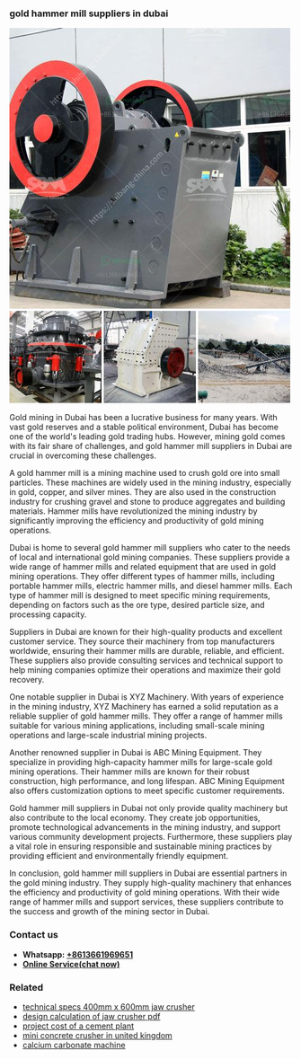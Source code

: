 <h3>gold hammer mill suppliers in dubai</h3><img src='1708497572.jpg' alt=''><p>Gold mining in Dubai has been a lucrative business for many years. With vast gold reserves and a stable political environment, Dubai has become one of the world's leading gold trading hubs. However, mining gold comes with its fair share of challenges, and gold hammer mill suppliers in Dubai are crucial in overcoming these challenges.</p><p>A gold hammer mill is a mining machine used to crush gold ore into small particles. These machines are widely used in the mining industry, especially in gold, copper, and silver mines. They are also used in the construction industry for crushing gravel and stone to produce aggregates and building materials. Hammer mills have revolutionized the mining industry by significantly improving the efficiency and productivity of gold mining operations.</p><p>Dubai is home to several gold hammer mill suppliers who cater to the needs of local and international gold mining companies. These suppliers provide a wide range of hammer mills and related equipment that are used in gold mining operations. They offer different types of hammer mills, including portable hammer mills, electric hammer mills, and diesel hammer mills. Each type of hammer mill is designed to meet specific mining requirements, depending on factors such as the ore type, desired particle size, and processing capacity.</p><p>Suppliers in Dubai are known for their high-quality products and excellent customer service. They source their machinery from top manufacturers worldwide, ensuring their hammer mills are durable, reliable, and efficient. These suppliers also provide consulting services and technical support to help mining companies optimize their operations and maximize their gold recovery.</p><p>One notable supplier in Dubai is XYZ Machinery. With years of experience in the mining industry, XYZ Machinery has earned a solid reputation as a reliable supplier of gold hammer mills. They offer a range of hammer mills suitable for various mining applications, including small-scale mining operations and large-scale industrial mining projects.</p><p>Another renowned supplier in Dubai is ABC Mining Equipment. They specialize in providing high-capacity hammer mills for large-scale gold mining operations. Their hammer mills are known for their robust construction, high performance, and long lifespan. ABC Mining Equipment also offers customization options to meet specific customer requirements.</p><p>Gold hammer mill suppliers in Dubai not only provide quality machinery but also contribute to the local economy. They create job opportunities, promote technological advancements in the mining industry, and support various community development projects. Furthermore, these suppliers play a vital role in ensuring responsible and sustainable mining practices by providing efficient and environmentally friendly equipment.</p><p>In conclusion, gold hammer mill suppliers in Dubai are essential partners in the gold mining industry. They supply high-quality machinery that enhances the efficiency and productivity of gold mining operations. With their wide range of hammer mills and support services, these suppliers contribute to the success and growth of the mining sector in Dubai.</p><h3>Contact us</h3><ul><li><strong>Whatsapp:&nbsp;<a href="https://wa.me/8613661969651">+8613661969651</a></strong></li><li><a href="https://swt.shibang-china.com/?git&amp;zhl&amp;gold hammer mill suppliers in dubai"><strong>Online Service(chat now)</strong></a></li></ul><h3>Related</h3><ul><li><a href='technical specs 400mm x 600mm jaw crusher.md'>technical specs 400mm x 600mm jaw crusher</a></li><li><a href='design calculation of jaw crusher pdf.md'>design calculation of jaw crusher pdf</a></li><li><a href='project cost of a cement plant.md'>project cost of a cement plant</a></li><li><a href='mini concrete crusher in united kingdom.md'>mini concrete crusher in united kingdom</a></li><li><a href='calcium carbonate machine.md'>calcium carbonate machine</a></li></ul>